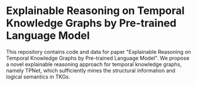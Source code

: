# Explainable Reasoning on Temporal Knowledge Graphs by Pre-trained Language Model
This repository contains code and data for paper "Explainable Reasoning on Temporal Knowledge Graphs by Pre-trained Language Model". We propose a novel explainable reasoning approach for temporal knowledge graphs, namely TPNet, which sufficiently mines the structural information and logical semantics in TKGs. 
